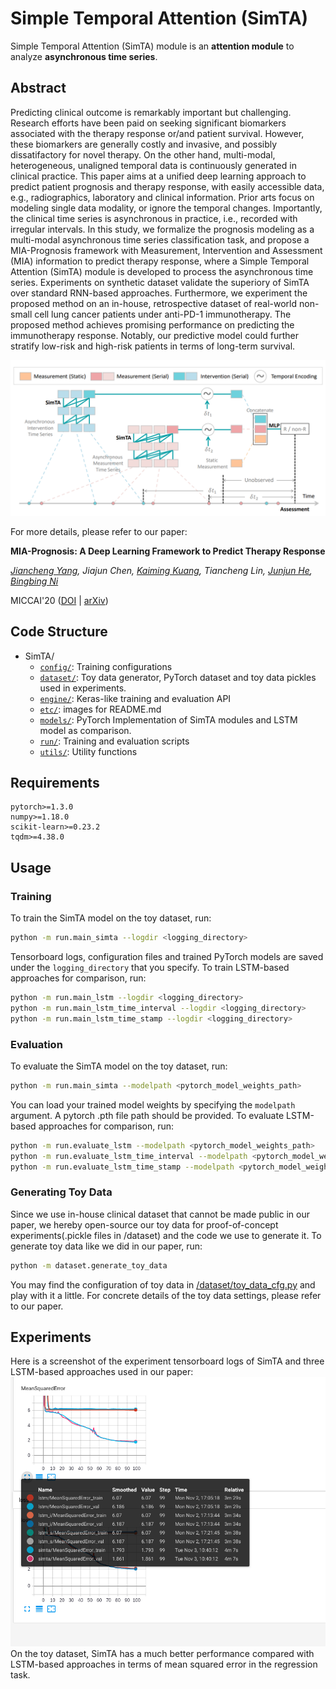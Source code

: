 # **Sim**ple **T**emporal **A**ttention (SimTA)

Simple Temporal Attention (SimTA) module is an **attention module** to analyze **asynchronous time series**. 

## Abstract
Predicting clinical outcome is remarkably important but challenging. Research efforts have been paid on seeking significant biomarkers associated with the therapy response or/and patient survival. However, these biomarkers are generally costly and invasive, and possibly dissatifactory for novel therapy. On the other hand, multi-modal, heterogeneous, unaligned temporal data is continuously generated in clinical practice. This paper aims at a unified deep learning approach to predict patient prognosis and therapy response, with easily accessible data, e.g., radiographics, laboratory and clinical information. Prior arts focus on modeling single data modality, or ignore the temporal changes. Importantly, the clinical time series is asynchronous in practice, i.e., recorded with irregular intervals. In this study, we formalize the prognosis modeling as a multi-modal asynchronous time series classification task, and propose a MIA-Prognosis framework with Measurement, Intervention and Assessment (MIA) information to predict therapy response, where a Simple Temporal Attention (SimTA) module is developed to process the asynchronous time series. Experiments on synthetic dataset validate the superiory of SimTA over standard RNN-based approaches. Furthermore, we experiment the proposed method on an in-house, retrospective dataset of real-world non-small cell lung cancer patients under anti-PD-1 immunotherapy. The proposed method achieves promising performance on predicting the immunotherapy response. Notably, our predictive model could further stratify low-risk and high-risk patients in terms of long-term survival.

![SimTA Illustration](etc/simta_illustration.png)

For more details, please refer to our paper: 

**MIA-Prognosis: A Deep Learning Framework to Predict Therapy Response**

*[Jiancheng Yang](http://jiancheng-yang.com/), Jiajun Chen, [Kaiming Kuang](http://kaimingkuang.github.io/), Tiancheng Lin, [Junjun He](https://scholar.google.com/citations?user=Z4LgebkAAAAJ), [Bingbing Ni](https://scholar.google.com/citations?user=eUbmKwYAAAAJ)*

MICCAI'20 ([DOI](http://doi.org/10.1007/978-3-030-59713-9_21) | [arXiv](https://arxiv.org/abs/2010.04062))

## Code Structure
* SimTA/
    * [`config/`](config/): Training configurations
    * [`dataset/`](dataset/): Toy data generator, PyTorch dataset and toy data pickles used in experiments.
    * [`engine/`](engine/): Keras-like training and evaluation API
    * [`etc/`](etc/): images for README.md
    * [`models/`](models/): PyTorch Implementation of SimTA modules and LSTM model as comparison.
    * [`run/`](/run): Training and evaluation scripts
    * [`utils/`](/utils): Utility functions

## Requirements
```
pytorch>=1.3.0
numpy>=1.18.0
scikit-learn>=0.23.2
tqdm>=4.38.0
```

## Usage
### Training
To train the SimTA model on the toy dataset, run:
```bash
python -m run.main_simta --logdir <logging_directory>
```
Tensorboard logs, configuration files and trained PyTorch models are saved under the `logging_directory` that you specify.
To train LSTM-based approaches for comparison, run:
```bash
python -m run.main_lstm --logdir <logging_directory>
python -m run.main_lstm_time_interval --logdir <logging_directory>
python -m run.main_lstm_time_stamp --logdir <logging_directory>
```

### Evaluation
To evaluate the SimTA model on the toy dataset, run:
```bash
python -m run.main_simta --modelpath <pytorch_model_weights_path>
```
You can load your trained model weights by specifying the `modelpath` argument. A pytorch .pth file path should be provided.
To evaluate LSTM-based approaches for comparison, run:
```bash
python -m run.evaluate_lstm --modelpath <pytorch_model_weights_path>
python -m run.evaluate_lstm_time_interval --modelpath <pytorch_model_weights_path>
python -m run.evaluate_lstm_time_stamp --modelpath <pytorch_model_weights_path>
```

### Generating Toy Data
Since we use in-house clinical dataset that cannot be made public in our paper, we hereby open-source our toy data for proof-of-concept experiments(.pickle files in /dataset) and the code we use to generate it. To generate toy data like we did in our paper, run:
```bash
python -m dataset.generate_toy_data
```
You may find the configuration of toy data in [/dataset/toy_data_cfg.py](/dataset/toy_data_cfg.py) and play with it a little. For concrete details of the toy data settings, please refer to our paper.

## Experiments
Here is a screenshot of the experiment tensorboard logs of SimTA and three LSTM-based approaches used in our paper:
![tensorboard log](/etc/training_tensorboard.png)
On the toy dataset, SimTA has a much better performance compared with LSTM-based approaches in terms of mean squared error in the regression task.
